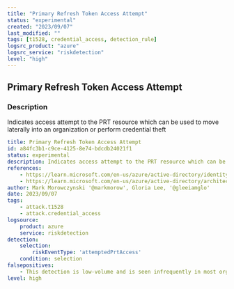 ```yaml
---
title: "Primary Refresh Token Access Attempt"
status: "experimental"
created: "2023/09/07"
last_modified: ""
tags: [t1528, credential_access, detection_rule]
logsrc_product: "azure"
logsrc_service: "riskdetection"
level: "high"
---
```


## Primary Refresh Token Access Attempt

### Description

Indicates access attempt to the PRT resource which can be used to move laterally into an organization or perform credential theft

```yml
title: Primary Refresh Token Access Attempt
id: a84fc3b1-c9ce-4125-8e74-bdcdb24021f1
status: experimental
description: Indicates access attempt to the PRT resource which can be used to move laterally into an organization or perform credential theft
references:
    - https://learn.microsoft.com/en-us/azure/active-directory/identity-protection/concept-identity-protection-risks#possible-attempt-to-access-primary-refresh-token-prt
    - https://learn.microsoft.com/en-us/azure/active-directory/architecture/security-operations-user-accounts#unusual-sign-ins
author: Mark Morowczynski '@markmorow', Gloria Lee, '@gleeiamglo'
date: 2023/09/07
tags:
    - attack.t1528
    - attack.credential_access
logsource:
    product: azure
    service: riskdetection
detection:
    selection:
        riskEventType: 'attemptedPrtAccess'
    condition: selection
falsepositives:
    - This detection is low-volume and is seen infrequently in most organizations. When this detection appears it's high risk, and users should be remediated.
level: high

```
